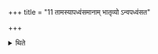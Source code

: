 +++
title = "11 तामस्यापध्वंसमानाम् भातृव्यो ऽन्वपध्वंसत"

+++

<details><summary>थिते</summary>

तामस्यापध्वंसमानां भातृव्यो ऽन्वपध्वंसत इति विज्ञायते ११
</details>

